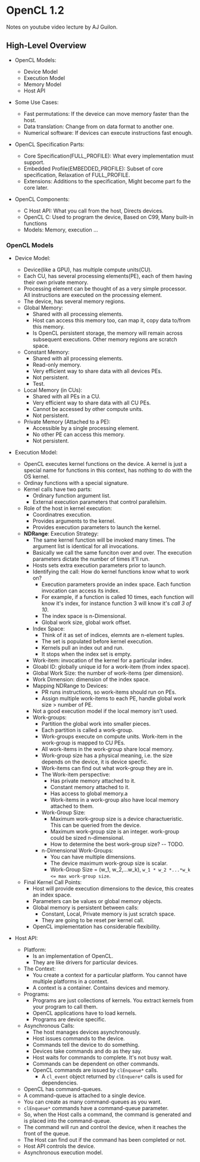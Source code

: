 # OpenCL 1.2

Notes on youtube video lecture by AJ Guilon.


## High-Level Overview

* OpenCL Models:
    * Device Model
    * Execution Model
    * Memory Model
    * Host API

* Some Use Cases:
    * Fast permutations: If the deveice can move memory faster than the host.
    * Data translation: Change from on data format to another one.
    * Numerical software: If devices can execute instructions fast enough.

* OpenCL Specification Parts:
    * Core Specification(FULL_PROFILE): What every implementation must support.
    * Embedded Profile(EMBEDDED_PROFILE): Subset of core specification, Relaxation of FULL_PROFILE.
    * Extensions: Additions to the specification, Might become part fo the core later.

* OpenCL Components:
    * C Host API: What you call from the host, Directs devices.
    * OpenCL C: Used to program the device, Based on C99, Many built-in functions
    * Models: Memory, execution ...

### OpenCL Models

* Device Model:
    * Device(like a GPU), has multiple compute units(CU).
    * Each CU, has several processing elements(PE), each of them having their own private memory.
    * Processing element can be thought of as a very simple processor. All instructions are executed on the processing element. 
    * The device, has several memory regions.
    * Global Memory:
        * Shared with all processing elements.
        * Host can access this memory too, can map it, copy data to/from this memory.
        * Is OpenCL persistent storage, the memory will remain across subsequent executions. Other memory regions are scratch space.
    * Constant Memory:
        * Shared with all processing elements.
        * Read-only memory.
        * Very efficient way to share data with all devices PEs.
        * Not persistent.
        * Test. 
    * Local Memory (in CUs):
        * Shared with all PEs in a CU.
        * Very efficient way to share data with all CU PEs.
        * Cannot be accessed by other compute units.
        * Not persistent.
    * Private Memory (Attached to a PE):
        * Accessible by a single processing element.
        * No other PE can access this memory.
        * Not persistent.
    
* Execution Model:
    * OpenCL executes kernel functions on the device. A kernel is just a special name for functions in this context, has nothing to do with the OS kernel.
    * Ordinay functions with a special signature.
    * Kernel calls have two parts:
        * Ordinary function argument list.
        * External execution parameters that control parallelsim.
    * Role of the host in kernel execution:
        * Coordinatres execution.
        * Provides arguments to the kernel.
        * Provides execution parameters to launch the kernel.
    * **NDRange**: Execution Strategy:
        * The same kernel function will be invoked many times. The argument list is identical for all invocations.
        * Basically we call the same funciton over and over. The execution parameters dictate the number of times it'll run. 
        * Hosts sets extra execution parameters prior to launch.
        * Identifying the call: How do kernel functions know what to work on?
            * Execution parameters provide an index space. Each function invocation can access its index.
            * For example, if a function is called 10 times, each function will know it's index, for instance function 3 will know it's *call 3 of 10*.
            * The index space is n-Dimensional.
            * Global work size, global work offset.
        * Index Space:
            * Think of it as set of indices, elemnts are n-element tuples.
            * The set is populated before kernel execution.
            * Kernels pull an index out and run.
            * It stops when the index set is empty.
        * Work-item: invocation of the kernel for a particular index.
        * Gloabl ID: globally unique id for a work-item (from index space). 
        * Global Work Size: the number of work-items (per dimension).  
        * Work Dimension: dimension of the index space.
        * Mapping NDRange to Devices:
            * PR runs instructions, so work-items should run on PEs.
            * Assign multiple work-items to each PE, handle global work size > number of PE.
        * Not a good execution model if the local memory isn't used.
        * Work-groups:
            * Partition the global work into smaller pieces.
            * Each partition is called a work-group.
            * Work-groups execute on compute units. Work-item in the work-group is mapped to CU PEs.
            * All work-items in the work-group share local memory.
            * Work-group size has a physical meaning, i.e. the size depends on the device, it is device specfic.
            * Work-items can find out what work-group they are in.
            * The Work-item perspective:
                * Has private memory attached to it.
                * Constant memory attached to it.
                * Has access to global memory.a
                * Work-items in a work-group also have local memory attached to them.
            * Work-Group Size:
                * Maximum work-group size is a device charactueristic. This can be queried from the device.
                * Maximum work-group size is an integer. work-group could be sized n-dimensional.
                * How to determine the best work-group size? -- TODO.
            * n-Dimensional Work-Groups:
                * You can have multiple dimensions.
                * The device maximum work-group size is scalar.
                * Work-Group Size = (w_1, w_2,...w_k), `w_1 * w_2 *...*w_k <= max work-group size`.
    * Final Kernel Call Points:
        * Host will provide execution dimensions to the device, this creates an index space.
        * Parameters can be values or global memory objects.
        * Global memory is persistent between calls:
            * Constant, Local, Private memory is just scratch space.
            * They are going to be reset per kernel call.
        * OpenCL implementation has considerable flexibility.

* Host API:
    * Platform:
        * Is an implementation of OpenCL.
        * They are like drivers for particular devices.
    * The Context:
        * You create a context for a particular platform. You cannot have multiple platforms in a context.
        * A context is a container. Contains devices and memory.
    * Programs: 
        * Programs are just collections of kernels. You extract kernels from your program to call them.
        * OpenCL applications have to load kernels.
        * Programs are device specific.
    * Asynchronous Calls:
        * The host manages devices asynchronously.
        * Host issues commands to the device.
        * Commands tell the device to do something.
        * Devices take commands and do as they say.
        * Host waits for commands to complete. It's not busy wait.
        * Commands can be dependent on other commands.
        * OpenCL commands are issued by `clEnqueue*` calls.
            * A `cl_event` object returned by `clEnquere*` calls is used for dependencies.
    * OpenCL has command-queues.
    * A command-queue is attached to a single device.
    * You can create as many command-queues as you want.
    * `clEnqueue*` commands have a command-queue parameter.
    * So, when the Host calls a command, the command is generated and is placed into the command-queue.
    * The command will run and control the device, when it reaches the front of the queue.
    * The Host can find out if the command has been completed or not.
    * Host API controls the device.
    * Asynchronous execution model.
